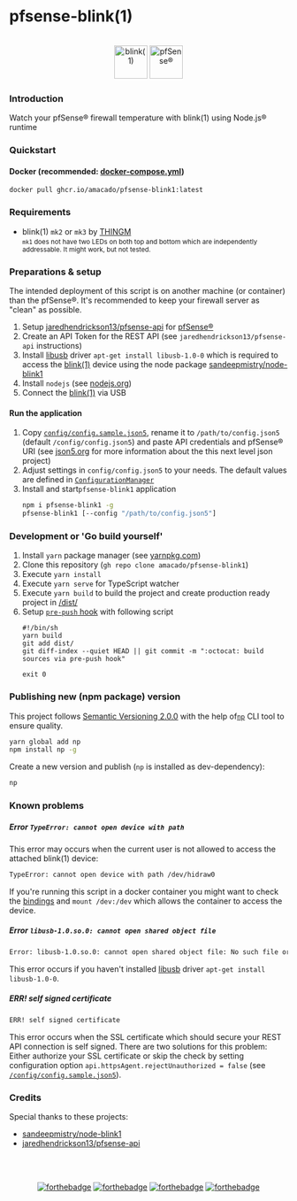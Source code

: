 # pfsense-blink(1)

<br />
<div align="center">
    <img src="https://raw.githubusercontent.com/amacado/pfsense-blink1/main/docs/images/blink1-logo.png" alt="blink(1)" height="60" />
    <img src="https://raw.githubusercontent.com/amacado/pfsense-blink1/main/docs/images/pfsense-logo.png" alt="pfSense®" height="60" />
</div>

### Introduction
Watch your pfSense® firewall temperature with blink(1) using Node.js® runtime

### Quickstart
#### Docker (recommended: [docker-compose.yml](/docker-compose.yml))
```
docker pull ghcr.io/amacado/pfsense-blink1:latest
```

### Requirements
* blink(1) `mk2` or `mk3` by [THINGM](https://blink1.thingm.com/) <br />
  <small>`mk1` does not have two LEDs on both top and bottom which are independently addressable. It might work, but not tested.</small>

### Preparations & setup
The intended deployment of this script is on another machine (or container) than the pfSense®. It's recommended to keep your firewall server as "clean" as possible.

1. Setup [jaredhendrickson13/pfsense-api](https://github.com/jaredhendrickson13/pfsense-api) for [pfSense®](https://www.pfsense.org/)
2. Create an API Token for the REST API (see `jaredhendrickson13/pfsense-api` instructions)
3. Install [libusb](https://libusb.info/) driver `apt-get install libusb-1.0-0` which is required to access the [blink(1)](https://blink1.thingm.com/) device using the node package [sandeepmistry/node-blink1](https://github.com/sandeepmistry/node-blink1)
4. Install `nodejs` (see [nodejs.org](https://nodejs.org/en/))
4. Connect the [blink(1)](https://blink1.thingm.com/) via USB

#### Run the application
1. Copy [`config/config.sample.json5`](/config/config.sample.json5), rename it to `/path/to/config.json5` (default `/config/config.json5`) and paste API credentials and pfSense® URI (see [json5.org](https://json5.org/) for more information about the this next level json project)
2. Adjust settings in `config/config.json5` to your needs. The default values are defined in [`ConfigurationManager`](/src/helper/ConfigurationManager/index.ts)
3. Install and start`pfsense-blink1` application
   ```bash
   npm i pfsense-blink1 -g
   pfsense-blink1 [--config "/path/to/config.json5"]
   ```

### Development or 'Go build yourself'
1. Install `yarn` package manager (see [yarnpkg.com](https://classic.yarnpkg.com/en/))
2. Clone this repository (`gh repo clone amacado/pfsense-blink1`)
5. Execute `yarn install`
6. Execute `yarn serve` for TypeScript watcher
7. Execute `yarn build` to build the project and create production ready project in [/dist/](/dist/)
8. Setup [`pre-push` hook](https://www.atlassian.com/git/tutorials/git-hooks) with following script
   ```shell
   #!/bin/sh
   yarn build
   git add dist/
   git diff-index --quiet HEAD || git commit -m ":octocat: build sources via pre-push hook"
   
   exit 0
   ```

### Publishing new (npm package) version
This project follows [Semantic Versioning 2.0.0](https://semver.org/) with the help of[`np`](https://www.npmjs.com/package/np) CLI tool
to ensure quality.
```bash
yarn global add np
npm install np -g
```

Create a new version and publish (`np` is installed as dev-dependency):
```bash
np
```
### Known problems

##### Error `TypeError: cannot open device with path`

This error may occurs when the current user is not allowed to access the attached blink(1) device:

```bash
TypeError: cannot open device with path /dev/hidraw0
```

If you're running this script in a docker container you might want to check the [bindings](https://forums.balena.io/t/docker-container-cannot-access-dynamically-plugged-usb-devices/4277) and
`mount /dev:/dev` which allows the container to access the device.

##### Error `libusb-1.0.so.0: cannot open shared object file`

```bash
Error: libusb-1.0.so.0: cannot open shared object file: No such file or directory
```

This error occurs if you haven't installed [libusb](https://libusb.info/) driver `apt-get install libusb-1.0-0`.

##### ERR! self signed certificate
```bash
ERR! self signed certificate
```
This error occurs when the SSL certificate which should secure your REST API connection
is self signed. There are two solutions for this problem: Either authorize your SSL certificate
or skip the check by setting configuration option `api.httpsAgent.rejectUnauthorized = false` (see [`/config/config.sample.json5`](/config/config.sample.json5)).

### Credits

Special thanks to these projects:

* [sandeepmistry/node-blink1](https://github.com/sandeepmistry/node-blink1)
* [jaredhendrickson13/pfsense-api](https://github.com/jaredhendrickson13/pfsense-api)

<br /><br />
<div align="center">

[![forthebadge](https://forthebadge.com/images/badges/built-with-love.svg)](https://forthebadge.com)
[![forthebadge](https://forthebadge.com/images/badges/uses-badges.svg)](https://forthebadge.com)
[![forthebadge](https://forthebadge.com/images/badges/open-source.svg)](https://forthebadge.com)
[![forthebadge](https://forthebadge.com/images/badges/powered-by-black-magic.svg)](https://forthebadge.com)

</div>
